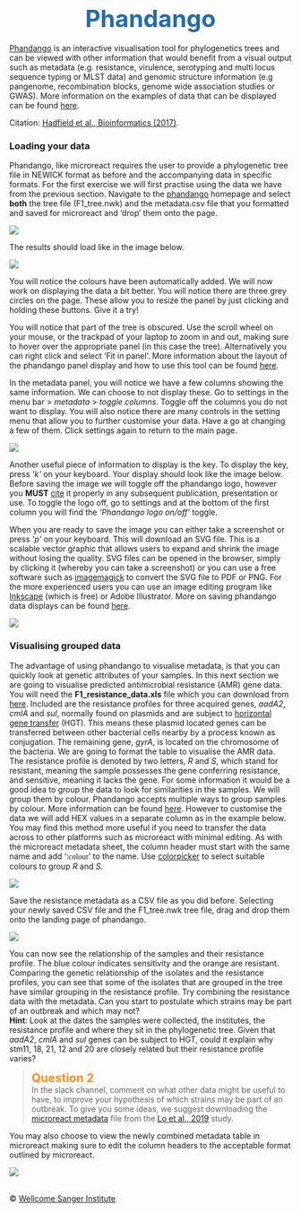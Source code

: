 <h1 style="text-align:center"><span style="color:#246CAA; font-size:1.5em">Phandango</span></h1>

[Phandango](https://jameshadfield.github.io/phandango/#/) is an interactive visualisation tool for phylogenetics trees and can be viewed with other information that would benefit from a visual output such as metadata (e.g. resistance, virulence, serotyping and multi locus sequence typing or MLST data) and genomic structure information (e.g pangenome, recombination blocks, genome wide association studies or GWAS). More information on the examples of data that can be displayed can be found [here](https://jameshadfield.github.io/phandango/#/examples).

Citation: [Hadfield et al., Bioinformatics (2017)](https://doi.org/10.1093/bioinformatics/btx610).

### Loading your data
Phandango, like microreact requires the user to provide a phylogenetic tree file in NEWICK format as before and the accompanying data in specific formats. For the first exercise we will first practise using the data we have from the previous section. Navigate to the [phandango](https://jameshadfield.github.io/phandango/#/) homepage and select **both** the tree file (F1_tree.nwk) and the metadata.csv file that you formatted and saved for microreact and ‘drop’ them onto the page.

<div class="col-sm-2" style="width: 600px; margin-left: auto; margin-right: auto;">
   <img src="/F1/img/Image7.png"></img>
</div>

The results should load like in the image below.

<div class="col-sm-2" style="width: 600px; margin-left: auto; margin-right: auto;">
   <img src="/F1/img/Image8.png"></img>
</div>

You will notice the colours have been automatically added. We will now work on displaying the data a bit better. You will notice  there are three grey circles on the page. These allow you to resize the panel by just clicking and holding these buttons. Give it a try! 

You will notice that part of the tree is obscured. Use the scroll wheel on your mouse, or the trackpad of your laptop to zoom in and out, making sure to hover over the appropriate panel (in this case the tree). Alternatively you can right click and select ‘Fit in panel’. More information about the layout of the phandango panel display and how to use this tool can be found [here](https://github.com/jameshadfield/phandango/wiki/How%20To%20Use).

In the metadata panel, you will notice we have a few columns showing the same information. We can choose to not display these. Go to settings in the menu bar > _metadata_ > _toggle columns_. Toggle off the columns you do not want to display. You will also notice there are many controls in the setting menu that allow you to further customise your data. Have a go at changing a few of them. Click settings again to return to the main page.

<div class="col-sm-2" style="width: 600px; margin-left: auto; margin-right: auto;">
   <img src="/F1/img/Image9.png"></img>
</div>

Another useful piece of information to display is the key. To display the key, press _'k'_ on your keyboard. Your display should look like the image below. Before saving the image we will toggle off the phandango logo, however you **MUST** [cite](https://academic.oup.com/bioinformatics/article/34/2/292/4212949) it properly in any subsequent publication, presentation or use. To toggle the logo off, go to settings and at the bottom of the first column you will find the _'Phandango logo on/off'_ toggle.

When you are ready to save the image you can either take a screenshot or press _'p'_ on your keyboard. This will download an SVG file. This is a scalable vector graphic that allows users to expand and shrink the image without losing the quality. SVG files can be opened in the browser, simply by clicking it (whereby you can take a screenshot) or you can use a free software such as [imagemagick](http://www.imagemagick.org/script/index.php) to convert the SVG file to PDF or PNG. For the more experienced users you can use an image editing program like [Inkscape](https://inkscape.org/) (which is free) or Adobe Illustrator. More on saving phandango data displays can be found [here](https://github.com/jameshadfield/phandango/wiki/FAQ#screenshots).

<div class="col-sm-2" style="width: 600px; margin-left: auto; margin-right: auto;">
   <img src="/F1/img/Image10_v2.png"></img>
</div>

### Visualising grouped data
The advantage of using phandango to visualise metadata, is that you can quickly look at genetic attributes of your samples. In this next section we are going to visualise predicted antimicrobial resistance (AMR) gene data. You will need the **F1_resistance_data.xls** file which you can download from [here](ftp://ftp.sanger.ac.uk/pub/pathogens/bactGen_training/f1/). Included are the resistance profiles for three acquired genes, _aadA2_, _cmlA_ and _sul_, normally found on plasmids and are subject to [horizontal gene transfer](https://en.wikipedia.org/wiki/Horizontal_gene_transfer) (HGT). This means these plasmid located genes can be transferred between other bacterial cells nearby by a process known as conjugation. The remaining gene, _gyrA_, is located on the chromosome of the bacteria. 
We are going to format the table to visualise the AMR data. The resistance profile is denoted by two letters, _R_ and _S_, which stand for resistant, meaning the sample possesses the gene conferring resistance, and sensitive, meaning it lacks the gene. For some information it would be a good idea to group the data to look for similarities in the samples. We will group them by colour. Phandango accepts multiple ways to group samples by colour. More information can be found [here](https://github.com/jameshadfield/phandango/wiki/Input%20data%20formats). However to customise the data we will add HEX values in a separate column as in the example below. You may find this method more useful if you need to transfer the data across to other platforms such as microreact with minimal editing. As with the microreact metadata sheet, the column header must start with the same name and add ‘<span style="font-family:papyrus">:colour</span>’ to the name. Use [colorpicker](https://www.webfx.com/web-design/color-picker/) to select suitable colours to group _R_ and _S_.

<div class="col-sm-2" style="width: 600px; margin-left: auto; margin-right: auto;">
   <img src="/F1/img/Image11.png"></img>
</div>

Save the resistance metadata as a CSV file as you did before. Selecting your newly saved CSV file and the F1_tree.nwk  tree file, drag and drop them onto the landing page of phandango.

<div class="col-sm-2" style="width: 600px; margin-left: auto; margin-right: auto;">
   <img src="/F1/img/Image12_v2.png"></img>
</div>

You can now see the relationship of the samples and their resistance profile. The blue colour indicates sensitivity and the orange are resistant. Comparing the genetic relationship of the isolates and the resistance profiles, you can see that some of the isolates that are grouped in the tree have similar grouping in the resistance profile. 
Try combining the resistance data with the metadata. Can you start to postulate which strains may be part of an outbreak and which may not? 
<br/>**Hint**: Look at the dates the samples were collected, the institutes, the resistance profile and where they sit in the phylogenetic tree. Given that _aadA2_, _cmlA_ and _sul_ genes can be subject to HGT, could it explain why stm11, 18, 21, 12 and 20 are closely related but their resistance profile varies?

>**<span style="color:#FC8E22; font-size:1.5em">Question 2</span>**
<br/>In the slack channel, comment on what other data might be useful to have, to improve your hypothesis of which strains may be part of an outbreak. To give you some ideas, we suggest downloading the [microreact metadata](https://microreact.org/project/GPS_tetSM) file from the [Lo et al., 2019](https://academic.oup.com/jac/article/75/3/512/5650366) study.

You may also choose to view the newly combined metadata table in microreact making sure to edit the column headers to the acceptable format outlined by microreact.

<div class="col-sm-2" style="width: 700px; margin-left: auto; margin-right: auto;">
   <img src="/F1/img/Image13_v2.png"></img>
</div>

</br>&copy; [Wellcome Sanger Institute](https://www.sanger.ac.uk/)